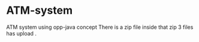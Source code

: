 # ATM-system
ATM system using opp-java concept 
There is a zip file inside that zip 3 files has upload .
